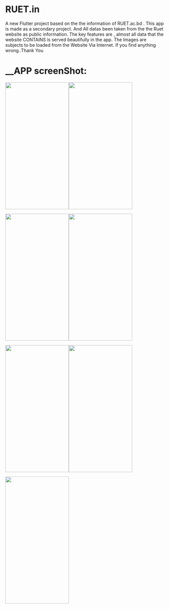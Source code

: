 # RUET.in

A new Flutter project based on the the information of RUET.ac.bd .
This app is made as a secondary project. And All datas been taken from the the Ruet website as public information. 
The key features are , almost all data that the website CONTAINS is served beautifully in the app. The Images are subjects to be loaded from the Website Via Internet. If you find anything wrong..Thank You

# __APP screenShot: 


<img src="https://user-images.githubusercontent.com/67198296/173171873-68948529-0f3b-4760-a8e4-16b98abb7a55.jpg" width="200" height="400" /><img src="https://user-images.githubusercontent.com/67198296/173171876-f0d6e78d-2cc9-4ee8-ae82-e7a7af39c431.jpg" width="200" height="400" />


<img src="https://user-images.githubusercontent.com/67198296/173171877-adb88011-5798-4d8f-9a74-71ffb49ce83e.jpg" width="200" height="400" /><img src="https://user-images.githubusercontent.com/67198296/173171878-7d56fbda-d5ee-42aa-b6cc-a40cd41df32a.jpg" width="200" height="400" />

<img src="https://user-images.githubusercontent.com/67198296/173171882-12667eb7-2cbe-46e1-9bc1-d91dab5f9244.jpg" width="200" height="400" /><img src="https://user-images.githubusercontent.com/67198296/173171883-068e17e1-6879-472a-819c-84452fbb8f4c.jpg" width="200" height="400" />

<img src="https://user-images.githubusercontent.com/67198296/173171884-51a094bb-d21c-4503-9782-a995167d1421.jpg" width="200" height="400" />

